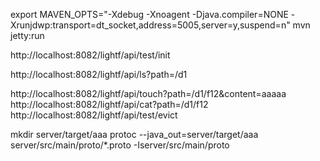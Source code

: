 export MAVEN_OPTS="-Xdebug -Xnoagent -Djava.compiler=NONE -Xrunjdwp:transport=dt_socket,address=5005,server=y,suspend=n"
mvn jetty:run

http://localhost:8082/lightf/api/test/init

http://localhost:8082/lightf/api/ls?path=/d1

http://localhost:8082/lightf/api/touch?path=/d1/f12&content=aaaaa
http://localhost:8082/lightf/api/cat?path=/d1/f12
http://localhost:8082/lightf/api/test/evict

mkdir server/target/aaa
protoc --java_out=server/target/aaa server/src/main/proto/*.proto -Iserver/src/main/proto


